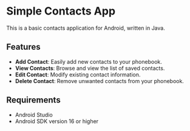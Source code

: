 # Simple Contacts App

This is a basic contacts application for Android, written in Java.

## Features

- **Add Contact**: Easily add new contacts to your phonebook.
- **View Contacts**: Browse and view the list of saved contacts.
- **Edit Contact**: Modify existing contact information.
- **Delete Contact**: Remove unwanted contacts from your phonebook.

## Requirements

- Android Studio
- Android SDK version 16 or higher



